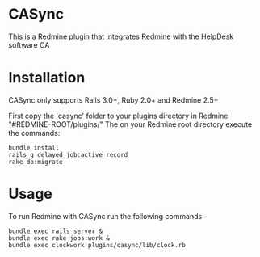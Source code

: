 CASync
============

This is a Redmine plugin that integrates Redmine with the HelpDesk software CA

Installation
============
CASync only supports Rails 3.0+, Ruby 2.0+ and Redmine 2.5+

First copy the 'casync' folder to your plugins directory in Redmine "#REDMINE-ROOT/plugins/"
The on your Redmine root directory execute the commands:

```
bundle install
rails g delayed_job:active_record
rake db:migrate
```

Usage
============

To run Redmine with CASync run the following commands
```
bundle exec rails server &
bundle exec rake jobs:work &
bundle exec clockwork plugins/casync/lib/clock.rb
```
